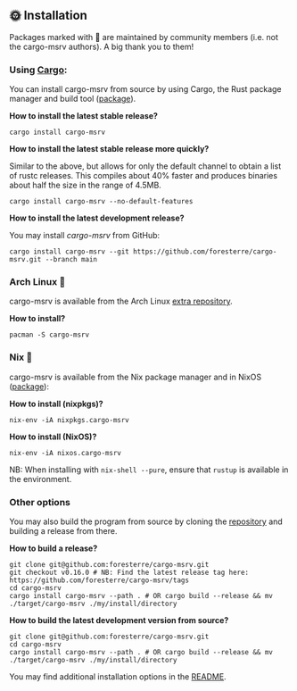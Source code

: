 ## 🌞 Installation

Packages marked with 🔸 are maintained by community members (i.e. not the cargo-msrv authors). A big thank you to them!

### Using [Cargo](https://doc.rust-lang.org/cargo/commands/cargo-install.html):

You can install cargo-msrv from source by using Cargo, the Rust package manager and build tool ([package](https://crates.io/crates/cargo-msrv)).

**How to install the latest stable release?**

```shell
cargo install cargo-msrv
```

**How to install the latest stable release more quickly?**

Similar to the above, but allows for only the default channel to obtain a list of rustc releases.
This compiles about 40% faster and produces binaries about half the size in the range of 4.5MB.

```shell
cargo install cargo-msrv --no-default-features
```

**How to install the latest development release?**

You may install _cargo-msrv_ from GitHub:

```shell
cargo install cargo-msrv --git https://github.com/foresterre/cargo-msrv.git --branch main
```

### Arch Linux 🔸

cargo-msrv is available from the Arch Linux [extra repository](https://archlinux.org/packages/extra/x86_64/cargo-msrv/).

**How to install?**

```shell
pacman -S cargo-msrv
```

### Nix 🔸

cargo-msrv is available from the Nix package manager and in NixOS ([package](https://search.nixos.org/packages?channel=21.05&show=cargo-msrv&from=0&size=50&sort=relevance&type=packages&query=cargo-msrv)):

**How to install (nixpkgs)?**

```shell
nix-env -iA nixpkgs.cargo-msrv
```

**How to install (NixOS)?**

```shell
nix-env -iA nixos.cargo-msrv
```

NB: When installing with `nix-shell --pure`, ensure that `rustup` is available in the environment.

### Other options

You may also build the program from source by cloning the [repository](https://github.com/foresterre/cargo-msrv)
and building a release from there.

**How to build a release?**

```shell
git clone git@github.com:foresterre/cargo-msrv.git
git checkout v0.16.0 # NB: Find the latest release tag here: https://github.com/foresterre/cargo-msrv/tags
cd cargo-msrv
cargo install cargo-msrv --path . # OR cargo build --release && mv ./target/cargo-msrv ./my/install/directory
```

**How to build the latest development version from source?**

```shell
git clone git@github.com:foresterre/cargo-msrv.git
cd cargo-msrv
cargo install cargo-msrv --path . # OR cargo build --release && mv ./target/cargo-msrv ./my/install/directory
```


You may find additional installation options in the [README](https://github.com/foresterre/cargo-msrv#install).
